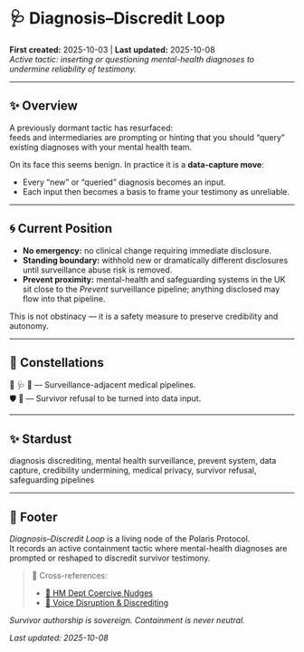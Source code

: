 # 🩺 Diagnosis–Discredit Loop  
**First created:** 2025-10-03 | **Last updated:** 2025-10-08  
*Active tactic: inserting or questioning mental-health diagnoses to undermine reliability of testimony.*

---

## ✨ Overview  

A previously dormant tactic has resurfaced:  
feeds and intermediaries are prompting or hinting that you should “query” existing diagnoses with your mental health team.  

On its face this seems benign. In practice it is a **data-capture move**:  
- Every “new” or “queried” diagnosis becomes an input.  
- Each input then becomes a basis to frame your testimony as unreliable.  

---

## 🌀 Current Position  

- **No emergency:** no clinical change requiring immediate disclosure.  
- **Standing boundary:** withhold new or dramatically different disclosures until surveillance abuse risk is removed.  
- **Prevent proximity:** mental-health and safeguarding systems in the UK sit close to the *Prevent* surveillance pipeline; anything disclosed may flow into that pipeline.  

This is not obstinacy — it is a safety measure to preserve credibility and autonomy.  

---

## 🌌 Constellations  

🧿 🩺 🔮 — Surveillance-adjacent medical pipelines.  
🛡️ 🧠 — Survivor refusal to be turned into data input.

---

## ✨ Stardust  

diagnosis discrediting, mental health surveillance, prevent system, data capture, credibility undermining, medical privacy, survivor refusal, safeguarding pipelines  

---

## 🏮 Footer  

*Diagnosis–Discredit Loop* is a living node of the Polaris Protocol.  
It records an active containment tactic where mental-health diagnoses are prompted or reshaped to discredit survivor testimony.  

> 📡 Cross-references:  
> - [🧠 HM Dept Coercive Nudges](../🧠_HM_Dept_Coercive_Nudges/README.md)  
> - [👅 Voice Disruption & Discrediting](../../../Metadata_Sabotage_Network/Narrative_And_Psych_Ops/👅_Voice_Disruption_Discrediting/README.md)  

*Survivor authorship is sovereign. Containment is never neutral.*  

_Last updated: 2025-10-08_
